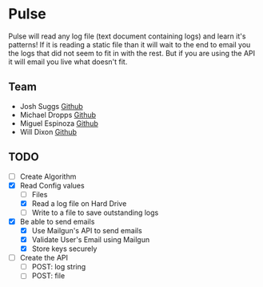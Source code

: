 # Pulse
Pulse will read any log file (text document containing logs) and learn it's patterns! If it is reading a static file than it will wait to the end to email you the logs that did not seem to fit in with the rest. But if you are using the API it will email you live what doesn't fit.
## Team
- Josh Suggs [Github](https://github.com/joshua)
- Michael Dropps [Github](https://github.com/michaeldropps)
- Miguel Espinoza [Github](https://github.com/miguelespinoza)
- Will Dixon [Github](https://github.com/dixonwille)

## TODO
- [ ] Create Algorithm
- [x] Read Config values
  - [ ] Files
  - [x] Read a log file on Hard Drive
  - [ ] Write to a file to save outstanding logs
- [x] Be able to send emails
  - [x] Use Mailgun's API to send emails
  - [x] Validate User's Email using Mailgun
  - [x] Store keys securely
- [ ] Create the API
  - [ ] POST: log string
  - [ ] POST: file
